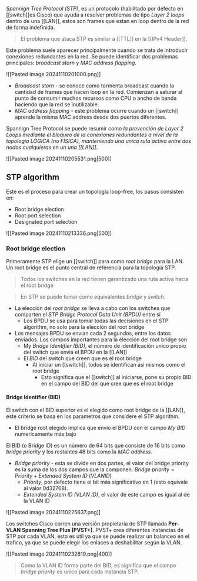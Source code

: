 _Spannign Tree Protocol (STP)_, es un protocolo (habilitado por defecto en [[switch]]es Cisco) que ayuda a resolver problemas de tipo _Layer 2 loops_ dentro de una [[LAN]], estos son frames que estan en loop dentro de la red de forma indefinida. 

> El problema que ataca STP es similar a [[TTL]] en la [[IPv4 Header]]. 

Este problema suele aparecer principalmente cuando se trata de introducir conexiones redundantes en la red. Se puede identificar dos problemas principales: _broadcast storn_ y _MAC address flapping_.

![[Pasted image 20241110201000.png]]

- *Broadcast storn* - se conoce como tormenta broadcast cuando la cantidad de frames que hacen loop en la red. Comienzan a saturar al punto de consumir muchos recursos como CPU o ancho de banda haciendo que la red se inutilizable.
- *MAC address flapping* - este problema ocurre cuando un [[switch]] aprende la misma MAC address desde dos puertos diferentes. 

Spannign Tree Protocol se puede resumir como _la prevención de Layer 2 Loops mediante el bloqueo de la conexiones redundantes  a nivel de  la topologia LÓGICA (no FÍSICA), manteniendo una unica ruta activa entre dos nodos cualquieras en un una [[LAN]]_. 

![[Pasted image 20241110205531.png|500]]

## STP algorithm 
Este es el proceso para crear un topologia loop-free, los pasos consisten en:
- Root bridge election
- Root port selection 
- Designated port selection 

![[Pasted image 20241110213336.png|500]]

### Root bridge election 

Primeramente STP elige un [[switch]] para como _root bridge_ para la LAN. Un root bridge es el punto central de referencia para la topología STP. 

> Todos los switches en la red tienen garantizado una ruta activa hacia el root bridge 

> En STP se puede tomar como equivalentes _bridge_ y _switch_.

- La elección del _root bridge_ se lleva a cabo con los switches que comparten el _STP Bridge Protocol Data Unit (BPDU)_ entre sí
	- Los BPDU se usa para tomar todas las decisiones en el STP algorithm, no solo para la elección del root bridge 
- Los mensajes BPDU se envian cada 2 segundos, entre los datos enviados. Los campos importantes para la elección del root bridge son 
	- My _Bridge Identifier (BID)_, el número de identificación unico propio del switch que envia el BPDU en la [[LAN]]
	- El _BID_ del switch que creen que es el root bridge 
		- Al iniciar un [[switch]], todos se identifican asi mismos como el root bridge
			- Esto significa que el [[switch]] al iniciarse, pone su propio BID en el campo del BID del que cree que es el root bridge

#### Bridge Identifier (BID)
El switch con el BID superior es el elegido como root bridge de la [[LAN]], este criterio se basa en los parametros que considere el STP algorithm. 
- El bridge root elegido implica que envio el BPDU con el campo _My BID_ numericamente más bajo

El BID (o Bridge ID) es un número de 64 bits que consiste de 16 bits como _bridge priority_ y los restantes 48 bits como la _MAC address_.
- _Bridge priority_ - esta se divide en dos partes, el valor del bridge priority es la suma de los dos campos que la componen. $Bridge\ priority=Priority + Extended\ System\ ID\ (VLANID)$
	- _Priority_, por defecto tiene el bit más significativo en 1 (esto equivale al valor 0d32768).
	- _Extended System ID (VLAN ID)_, el valor de este campo es igual al de la VLAN ID 

![[Pasted image 20241110225637.png]]

Los switches Cisco corren una versión propietaria de STP llamada **Per-VLAN Spanning Tree Plus (PVST+)**. PVST+ crea diferentes instancias de STP por cada VLAN, esto es util ya que se puede realizar un balanceo en el trafico, ya que se puede elegir los enlaces a deshabilitar según la VLAN.

![[Pasted image 20241110232819.png|400]]

> Como la VLAN ID forma parte del BID, es significa que el campo _bridge priority_ es unico para cada instancia STP. 







